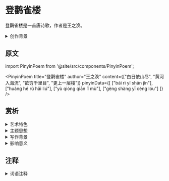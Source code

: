 # 登鹳雀楼

登鹳雀楼是一首唐诗歌，作者是王之涣。

<details>
<summary>创作背景</summary>

这首诗作于唐，具体创作年代已不可考。

</details>

## 原文

import PinyinPoem from '@site/src/components/PinyinPoem';

<PinyinPoem 
  title="登鹳雀楼"
  author="王之涣"
  content={["白日依山尽", "黄河入海流", "欲穷千里目", "更上一层楼"]}
  pinyinData={[
    ["bái rì yī shān jìn"],
    ["huáng hé rù hǎi liú"],
    ["yù qióng qiān lǐ mù"],
    ["gèng shàng yī céng lóu"]
  ]}
/>

## 赏析

<details>
<summary>艺术特色</summary>

1. **语言特点**
   - 语言优美凝练
   - 意境深远
   - 韵律和谐

2. **表现手法**
   - 善用比喻和象征
   - 意象鲜明
   - 结构严谨

</details>

<details>
<summary>主题思想</summary>

1. **主题内容**
   - 待补充

2. **思想特色**
   - 待补充

</details>

<details>
<summary>写作背景</summary>

这首诗创作于唐，反映了当时的社会状况和文人心态。

</details>

<details>
<summary>影响意义</summary>

1. 艺术价值
   - 意境优美
   - 格律工整
   - 语言精炼

2. 历史价值
   - 反映时代特征
   - 展现文人情怀
   - 传承文化精神

</details>

## 注释

<details>
<summary>词语注释</summary>

- 白日依山尽：待补充
- 黄河入海流。：待补充
- 欲穷千里目：待补充
- 更上一层楼。：待补充

</details>
